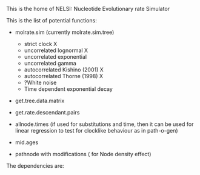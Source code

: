 This is the home of NELSI: Nucleotide Evolutionary rate Simulator

This is the list of potential functions:

- molrate.sim (currently molrate.sim.tree)
  - strict clock X
  - uncorrelated lognormal X
  - uncorrelated exponential
  - uncorrelated gamma
  - autocorrelated Kishino (2001) X
  - autocorrelated Thorne (1998) X
  - ?White noise
  - Time dependent exponential decay

- get.tree.data.matrix

- get.rate.descendant.pairs

- allnode.times (if used for substitutions and time, then it can be used for linear regression to test for clocklike behaviour as in path-o-gen)

- mid.ages

- pathnode with modifications ( for Node density effect)




The dependencies are:


